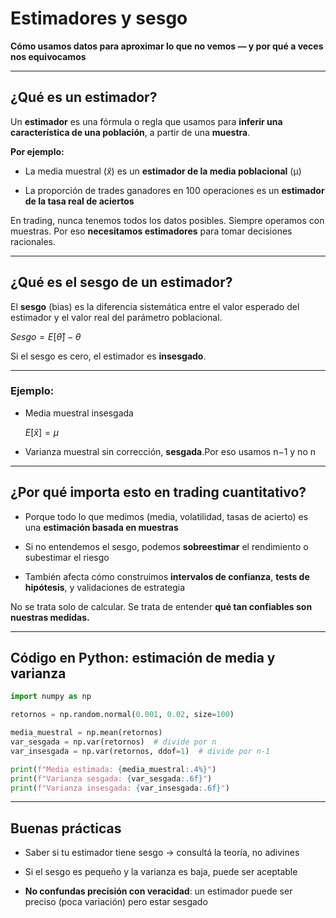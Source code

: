 # Estimadores y sesgo

**Cómo usamos datos para aproximar lo que no vemos — y por qué a veces nos equivocamos**

***

## ¿Qué es un estimador?

Un **estimador** es una fórmula o regla que usamos para **inferir una característica de una población**, a partir de una **muestra**.

**Por ejemplo:**

* La media muestral ($\hat x$) es un **estimador de la media poblacional** (μ)

* La proporción de trades ganadores en 100 operaciones es un **estimador de la tasa real de aciertos**

En trading, nunca tenemos todos los datos posibles. Siempre operamos con muestras. Por eso **necesitamos estimadores** para tomar decisiones racionales.

***

## ¿Qué es el sesgo de un estimador?

El **sesgo** (bias) es la diferencia sistemática entre el valor esperado del estimador y el valor real del parámetro poblacional.

$Sesgo=E[\hat θ]−θ$

Si el sesgo es cero, el estimador es **insesgado**.

***

### Ejemplo:

* Media muestral insesgada

  $E[\hat x]=μ$

* Varianza muestral sin corrección, **sesgada**.Por eso usamos n−1​ y no n​

***

## ¿Por qué importa esto en trading cuantitativo?

* Porque todo lo que medimos (media, volatilidad, tasas de acierto) es una **estimación basada en muestras**

* Si no entendemos el sesgo, podemos **sobreestimar** el rendimiento o subestimar el riesgo

* También afecta cómo construimos **intervalos de confianza**, **tests de hipótesis**, y validaciones de estrategia

No se trata solo de calcular. Se trata de entender **qué tan confiables son nuestras medidas.**

***

## Código en Python: estimación de media y varianza

```python
import numpy as np

retornos = np.random.normal(0.001, 0.02, size=100)

media_muestral = np.mean(retornos)
var_sesgada = np.var(retornos)  # divide por n
var_insesgada = np.var(retornos, ddof=1)  # divide por n-1

print(f"Media estimada: {media_muestral:.4%}")
print(f"Varianza sesgada: {var_sesgada:.6f}")
print(f"Varianza insesgada: {var_insesgada:.6f}")
```

***

## Buenas prácticas

* Saber si tu estimador tiene sesgo → consultá la teoría, no adivines

* Si el sesgo es pequeño y la varianza es baja, puede ser aceptable

* **No confundas precisión con veracidad**: un estimador puede ser preciso (poca variación) pero estar sesgado



